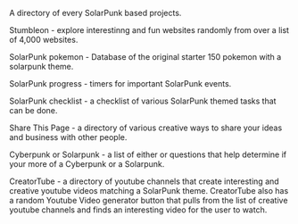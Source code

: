 A directory of every SolarPunk based projects.

Stumbleon - explore interestinng and fun websites randomly from over a list of 4,000 websites.     

SolarPunk pokemon - Database of the original starter 150 pokemon with a solarpunk theme.   

SolarPunk progress - timers for important SolarPunk events. 

SolarPunk checklist - a checklist of various SolarPunk themed tasks that can be done.  

Share This Page - a directory of various creative ways to share your ideas and business with other people.  

Cyberpunk or Solarpunk - a list of either or questions that help determine if your more of a Cyberpunk or a Solarpunk. 

CreatorTube - a directory of youtube channels that create interesting and creative youtube videos matching a SolarPunk theme. 
CreatorTube also has a random Youtube Video generator button that pulls from the list of creative youtube channels and finds an interesting video for the user to watch.
